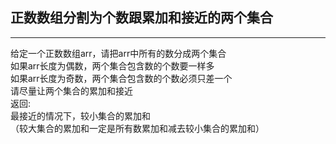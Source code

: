 ## 正数数组分割为个数跟累加和接近的两个集合
---


给定一个正数数组arr，请把arr中所有的数分成两个集合   
如果arr长度为偶数，两个集合包含数的个数要一样多   
如果arr长度为奇数，两个集合包含数的个数必须只差一个   
请尽量让两个集合的累加和接近   
返回:     
最接近的情况下，较小集合的累加和   
（较大集合的累加和一定是所有数累加和减去较小集合的累加和）